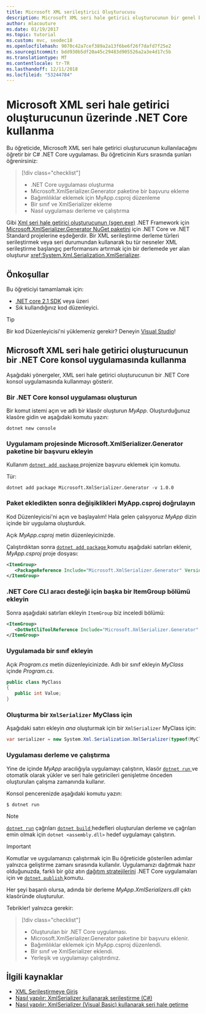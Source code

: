 ```yaml
---
title: Microsoft XML serileştirici Oluşturucusu
description: Microsoft XML seri hale getirici oluşturucunun bir genel bakış. XML seri hale getirici oluşturucunun bir XML serileştirme derleme projenizde yer alan türleri oluşturmak için kullanın.
author: mlacouture
ms.date: 01/19/2017
ms.topic: tutorial
ms.custom: mvc, seodec18
ms.openlocfilehash: 9070c42a7cef389a2a13f6be6f26f7dafd7f25e2
ms.sourcegitcommit: bdd930b5df20a45c29483d905526a2a3e4d17c5b
ms.translationtype: MT
ms.contentlocale: tr-TR
ms.lasthandoff: 12/11/2018
ms.locfileid: "53244784"
---
```

# <a name="using-microsoft-xml-serializer-generator-on-net-core"></a>Microsoft XML seri hale getirici oluşturucunun üzerinde .NET Core kullanma

Bu öğreticide, Microsoft XML seri hale getirici oluşturucunun kullanılacağını öğretir bir C# .NET Core uygulaması. Bu öğreticinin Kurs sırasında şunları öğrenirsiniz:

> [!div class="checklist"]
> * .NET Core uygulaması oluşturma
> * Microsoft.XmlSerializer.Generator paketine bir başvuru ekleme
> * Bağımlılıklar eklemek için MyApp.csproj düzenleme
> * Bir sınıf ve XmlSerializer ekleme
> * Nasıl uygulaması derleme ve çalıştırma

Gibi [Xml seri hale getirici oluşturucunun (sgen.exe)](../../standard/serialization/xml-serializer-generator-tool-sgen-exe.md) .NET Framework için [Microsoft.XmlSerializer.Generator NuGet paketini](https://www.nuget.org/packages/Microsoft.XmlSerializer.Generator) için .NET Core ve .NET Standard projelerine eşdeğerdir. Bir XML serileştirme derleme türleri serileştirmek veya seri durumundan kullanarak bu tür nesneler XML serileştirme başlangıç performansını artırmak için bir derlemede yer alan oluşturur <xref:System.Xml.Serialization.XmlSerializer>.

## <a name="prerequisites"></a>Önkoşullar

Bu öğreticiyi tamamlamak için:

* [.NET core 2.1 SDK](https://www.microsoft.com/net/download) veya üzeri
* Sık kullandığınız kod düzenleyici.

> [!TIP]
> Bir kod Düzenleyicisi'ni yüklemeniz gerekir? Deneyin [Visual Studio](https://aka.ms/vsdownload?utm_source=mscom&utm_campaign=msdocs)!
  
## <a name="use-microsoft-xml-serializer-generator-in-a-net-core-console-application"></a>Microsoft XML seri hale getirici oluşturucunun bir .NET Core konsol uygulamasında kullanma 

Aşağıdaki yönergeler, XML seri hale getirici oluşturucunun bir .NET Core konsol uygulamasında kullanmayı gösterir.

### <a name="create-a-net-core-console-application"></a>Bir .NET Core konsol uygulaması oluşturun

Bir komut istemi açın ve adlı bir klasör oluşturun *MyApp*. Oluşturduğunuz klasöre gidin ve aşağıdaki komutu yazın:

```console
dotnet new console
```

### <a name="add-a-reference-to-the-microsoftxmlserializergenerator-package-in-the-myapp-project"></a>Uygulamam projesinde Microsoft.XmlSerializer.Generator paketine bir başvuru ekleyin

Kullanım [ `dotnet add package` ](../tools//dotnet-add-package.md) projenize başvuru eklemek için komutu. 

Tür:

```console
dotnet add package Microsoft.XmlSerializer.Generator -v 1.0.0
```

### <a name="verify-changes-to-myappcsproj-after-adding-the-package"></a>Paket ekledikten sonra değişiklikleri MyApp.csproj doğrulayın

Kod Düzenleyicisi'ni açın ve başlayalım! Hala gelen çalışıyoruz *MyApp* dizin içinde bir uygulama oluşturduk.

Açık *MyApp.csproj* metin düzenleyicinizde.

Çalıştırdıktan sonra [ `dotnet add package` ](../tools//dotnet-add-package.md) komutu aşağıdaki satırları eklenir, *MyApp.csproj* proje dosyası:

 ```xml
 <ItemGroup>
    <PackageReference Include="Microsoft.XmlSerializer.Generator" Version="1.0.0" />
 </ItemGroup>
 ```

### <a name="add-another-itemgroup-section-for-net-core-cli-tool-support"></a>.NET Core CLI aracı desteği için başka bir ItemGroup bölümü ekleyin

Sonra aşağıdaki satırları ekleyin `ItemGroup` biz inceledi bölümü:

 ```xml
 <ItemGroup>
    <DotNetCliToolReference Include="Microsoft.XmlSerializer.Generator" Version="1.0.0" />
 </ItemGroup>
 ```

### <a name="add-a-class-in-the-application"></a>Uygulamada bir sınıf ekleyin

Açık *Program.cs* metin düzenleyicinizde. Adlı bir sınıf ekleyin *MyClass* içinde *Program.cs*.

```csharp
public class MyClass
{
   public int Value;
}
```

### <a name="create-an-xmlserializer-for-myclass"></a>Oluşturma bir `XmlSerializer` MyClass için

Aşağıdaki satırı ekleyin *ana* oluşturmak için bir `XmlSerializer` MyClass için:

```csharp
var serializer = new System.Xml.Serialization.XmlSerializer(typeof(MyClass));
```

### <a name="build-and-run-the-application"></a>Uygulaması derleme ve çalıştırma

Yine de içinde *MyApp* aracılığıyla uygulamayı çalıştırın, klasör [ `dotnet run` ](../tools/dotnet-run.md) ve otomatik olarak yükler ve seri hale getiricileri genişletme önceden oluşturulan çalışma zamanında kullanır.

Konsol pencerenizde aşağıdaki komutu yazın:

```console
$ dotnet run
```

> [!NOTE]
> [`dotnet run`](../tools/dotnet-run.md) çağrıları [ `dotnet build` ](../tools/dotnet-build.md) hedefleri oluşturulan derleme ve çağrıları emin olmak için `dotnet <assembly.dll>` hedef uygulamayı çalıştırın.

> [!IMPORTANT]
> Komutlar ve uygulamanızı çalıştırmak için Bu öğreticide gösterilen adımlar yalnızca geliştirme zamanı sırasında kullanılır. Uygulamanızı dağıtmak hazır olduğunuzda, farklı bir göz atın [dağıtım stratejilerini](../deploying/index.md) .NET Core uygulamaları için ve [ `dotnet publish` ](../tools/dotnet-publish.md) komutu.

Her şeyi başarılı olursa, adında bir derleme *MyApp.XmlSerializers.dll* çıktı klasöründe oluşturulur. 

Tebrikler! yalnızca gerekir:
> [!div class="checklist"]
> * Oluşturulan bir .NET Core uygulaması.
> * Microsoft.XmlSerializer.Generator paketine bir başvuru eklenir.
> * Bağımlılıklar eklemek için MyApp.csproj düzenlendi.
> * Bir sınıf ve XmlSerializer eklendi.
> * Yerleşik ve uygulamayı çalıştırdınız.

## <a name="related-resources"></a>İlgili kaynaklar

* [XML Serileştirmeye Giriş](../../standard/serialization/introducing-xml-serialization.md)
* [Nasıl yapılır: XmlSerializer kullanarak serileştirme (C#)](../../csharp/programming-guide/concepts/linq/how-to-serialize-using-xmlserializer.md)
* [Nasıl yapılır: XmlSerializer (Visual Basic) kullanarak seri hale getirme](../../visual-basic/programming-guide/concepts/linq/how-to-serialize-using-xmlserializer.md)